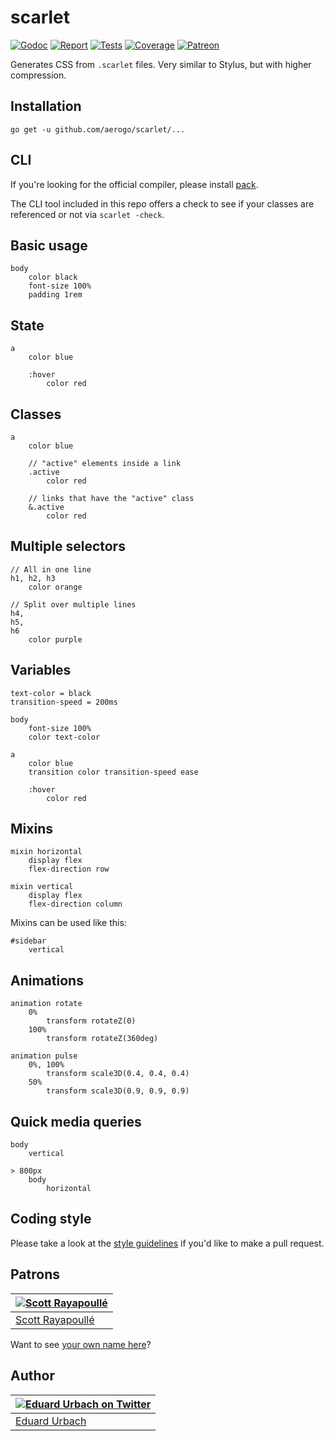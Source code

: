 # scarlet

[![Godoc][godoc-image]][godoc-url]
[![Report][report-image]][report-url]
[![Tests][tests-image]][tests-url]
[![Coverage][coverage-image]][coverage-url]
[![Patreon][patreon-image]][patreon-url]

Generates CSS from `.scarlet` files. Very similar to Stylus, but with higher compression.

## Installation

```shell
go get -u github.com/aerogo/scarlet/...
```

## CLI

If you're looking for the official compiler, please install [pack](https://github.com/aerogo/pack).

The CLI tool included in this repo offers a check to see if your classes are referenced or not via `scarlet -check`.

## Basic usage

```scarlet
body
	color black
	font-size 100%
	padding 1rem
```

## State

```scarlet
a
	color blue

	:hover
		color red
```

## Classes

```scarlet
a
	color blue

	// "active" elements inside a link
	.active
		color red

	// links that have the "active" class
	&.active
		color red
```

## Multiple selectors

```scarlet
// All in one line
h1, h2, h3
	color orange

// Split over multiple lines
h4,
h5,
h6
	color purple
```

## Variables

```scarlet
text-color = black
transition-speed = 200ms

body
	font-size 100%
	color text-color

a
	color blue
	transition color transition-speed ease
	
	:hover
		color red
```

## Mixins

```scarlet
mixin horizontal
	display flex
	flex-direction row

mixin vertical
	display flex
	flex-direction column
```

Mixins can be used like this:

```scarlet
#sidebar
	vertical
```

## Animations

```scarlet
animation rotate
	0%
		transform rotateZ(0)
	100%
		transform rotateZ(360deg)

animation pulse
	0%, 100%
		transform scale3D(0.4, 0.4, 0.4)
	50%
		transform scale3D(0.9, 0.9, 0.9)
```

## Quick media queries

```scarlet
body
	vertical

> 800px
	body
		horizontal
```

## Coding style

Please take a look at the [style guidelines](https://github.com/akyoto/quality/blob/master/STYLE.md) if you'd like to make a pull request.

## Patrons

| [![Scott Rayapoullé](https://avatars3.githubusercontent.com/u/11772084?s=70&v=4)](https://github.com/soulcramer) |
|---|
| [Scott Rayapoullé](https://github.com/soulcramer) |

Want to see [your own name here](https://www.patreon.com/eduardurbach)?

## Author

| [![Eduard Urbach on Twitter](https://gravatar.com/avatar/16ed4d41a5f244d1b10de1b791657989?s=70)](https://twitter.com/eduardurbach "Follow @eduardurbach on Twitter") |
|---|
| [Eduard Urbach](https://eduardurbach.com) |

[godoc-image]: https://godoc.org/github.com/aerogo/scarlet?status.svg
[godoc-url]: https://godoc.org/github.com/aerogo/scarlet
[report-image]: https://goreportcard.com/badge/github.com/aerogo/scarlet
[report-url]: https://goreportcard.com/report/github.com/aerogo/scarlet
[tests-image]: https://cloud.drone.io/api/badges/aerogo/scarlet/status.svg
[tests-url]: https://cloud.drone.io/aerogo/scarlet
[coverage-image]: https://codecov.io/gh/aerogo/scarlet/graph/badge.svg
[coverage-url]: https://codecov.io/gh/aerogo/scarlet
[patreon-image]: https://img.shields.io/badge/patreon-donate-green.svg
[patreon-url]: https://www.patreon.com/eduardurbach
